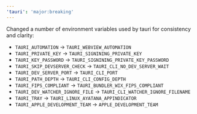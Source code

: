 ```yaml
---
'tauri': 'major:breaking'
---
```


Changed a number of environment variables used by tauri for consistency and clarity:

- `TAURI_AUTOMATION` -> `TAURI_WEBVIEW_AUTOMATION`
- `TAURI_PRIVATE_KEY` -> `TAURI_SIGNINING_PRIVATE_KEY`
- `TAURI_KEY_PASSWORD` -> `TAURI_SIGNINING_PRIVATE_KEY_PASSWORD `
- `TAURI_SKIP_DEVSERVER_CHECK` -> `TAURI_CLI_NO_DEV_SERVER_WAIT`
- `TAURI_DEV_SERVER_PORT` -> `TAURI_CLI_PORT`
- `TAURI_PATH_DEPTH` -> `TAURI_CLI_CONFIG_DEPTH`
- `TAURI_FIPS_COMPLIANT` -> `TAURI_BUNDLER_WIX_FIPS_COMPLIANT`
- `TAURI_DEV_WATCHER_IGNORE_FILE` -> `TAURI_CLI_WATCHER_IGNORE_FILENAME`
- `TAURI_TRAY` -> `TAURI_LINUX_AYATANA_APPINDICATOR`
- `TAURI_APPLE_DEVELOPMENT_TEAM` -> `APPLE_DEVELOPMENT_TEAM`
